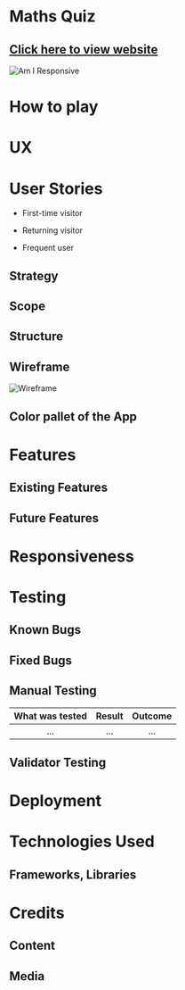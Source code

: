 # Maths Quiz

## [Click here to view website](https://maths-quiz-08c6a5ff7616.herokuapp.com/)

![Am I Responsive]()

# How to play

# UX

# User Stories 

- First-time visitor

- Returning visitor

- Frequent user

## Strategy

## Scope

## Structure

## Wireframe

![Wireframe ]()

## Color pallet of the App

# Features

## Existing Features

## Future Features

# Responsiveness

# Testing

## Known Bugs

## Fixed Bugs

## Manual Testing

| What was tested | Result | Outcome |
|:---:|:---:|:---:|
|...|...|...|

## Validator Testing

# Deployment

# Technologies Used

## Frameworks, Libraries

# Credits

## Content

## Media
